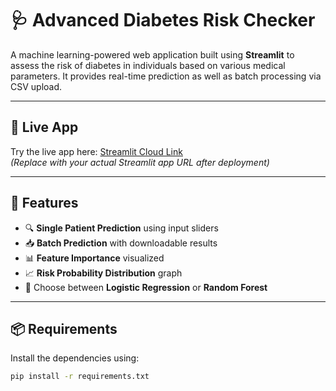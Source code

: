 # 🩺 Advanced Diabetes Risk Checker

A machine learning-powered web application built using **Streamlit** to assess the risk of diabetes in individuals based on various medical parameters. It provides real-time prediction as well as batch processing via CSV upload.

---

## 🚀 Live App

Try the live app here: [Streamlit Cloud Link](https://.streamlit.app)  
*(Replace with your actual Streamlit app URL after deployment)*

---

## 📂 Features

- 🔍 **Single Patient Prediction** using input sliders
- 📥 **Batch Prediction** with downloadable results
- 📊 **Feature Importance** visualized
- 📈 **Risk Probability Distribution** graph
- 🔄 Choose between **Logistic Regression** or **Random Forest**

---

## 📦 Requirements

Install the dependencies using:

```bash
pip install -r requirements.txt

